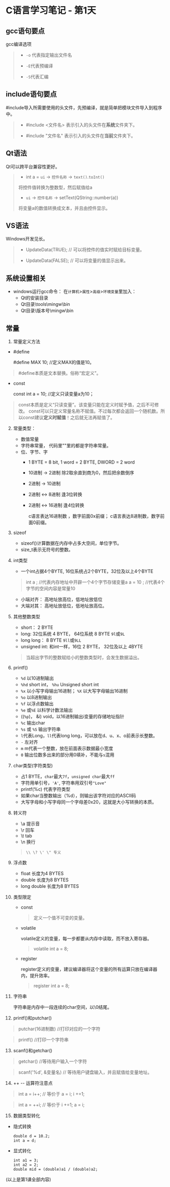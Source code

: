 # C语言学习笔记 - 第1天

## gcc语句要点

gcc编译选项

> *   `-o` 代表指定输出文件名
>
> *   `-E`代表预编译
>
> *   `-S`代表汇编

## include语句要点

#include导入所需要使用的头文件，先预编译，就是简单把模块文件导入到程序中。

> *   #include <文件名> 表示引入的头文件在**系统**文件夹下。
>
> *   #include "文件名" 表示引入的头文件在**当前**文件夹下。

## Qt语法

Qt可以跨平台兼容性更好。

> *   int a = `ui` -> `控件名称` -> `text()`.`toInt()` 
> 
> 将控件值转换为整数型，然后赋值给a
> 
> *   `ui` -> `控件名称` -> setText(QString::number(a))
> 
> 将变量a的数值转换成文本，并且由控件显示。
>
> 

## VS语法

Windows开发见长。
> *   UpdateData(TRUE);    // 可以将控件的值实时赋给目标变量。
> 
> *   UpdateData(FALSE);   // 可以将变量的值显示出来。
> 


## 系统设置相关

*  windows运行gcc命令： 在`计算机`>`属性`>`高级`>`环境变量`里加入：
   *  Qt的安装目录
   *  Qt目录\tools\mingw\bin
   *  Qt目录\版本号\mingw\bin

## 常量
1. 常量定义方法

* #define
  
    #define MAX 10; //定义MAX的值是10。 
>   #define本质是文本替换。俗称“宏定义”。

* const

    const int a = 10; //定义只读变量a为10；
> const本质是定义“只读变量”。该变量只能在定义时赋予值，之后不可修改。
> const可以只定义常量名称不赋值。不过每次都会返回一个随机数。所以const建议**定义时赋值**！之后就无法再赋值了。

2. 常量类型：

   * 数值常量
   * 字符串常量， 代码里""里的都是字符串常量。
   * 位、字节、字
     * 1 BYTE = 8 bit, 1 word = 2 BYTE, DWORD = 2 word
     * 10进制 -> 2进制  除2取余直到商为0，然后把余数倒序
     * 2进制 -> 10进制 
     * 2进制 <-> 8进制  逢3位转换
     * 2进制 <-> 16进制  逢4位转换

        c语言表达16进制数 ，数字前面0x前缀； c语言表达8进制数，数字前面0前缀。

3. sizeof

   * sizeof()计算数据在内存中占多大空间，单位字节。
   * size_t表示无符号的整数。
  
4. int类型

   * 一个int占据4个BYTE, 16位系统占2个BYTE，32位及以上4个BYTE
    > int a ; //代表内存地址中开辟一个4个字节存储变量a
    > a = 10 ; //代表4个字节的空间内容是常量10
    
   * 小端对齐： 高地址放高位，低地址放低位
   * 大端对其： 高地址放低位，低地址放高位。 

5. 其他整数类型

   * short： 2 BYTE
   * long:  32位系统 4 BYTE， 64位系统 8 BYTE   `9l`或`9L`
   * long long： 8 BYTE `9ll`或`9LL`
   * unsigned int: 和int一样，16位 2 BYTE， 32位及以上 4BYTE
    > 当超出字节的整数赋给小的整数类型时，会发生数据溢出。

6. printf()

   * `%d` 以10进制输出
   * `%hd` short int， `%hu` Unsigned short int
   * `%x` 以小写字母输出16进制；  `%X` 以大写字母输出16进制
   * `%o` 以8进制输出
   * `%f` 以浮点数输出
   * `%e` 或`%E` 以科学计数法输出
   * ((`%p`)， &i) void，以16进制输出i变量的存储地址指针
   * `%c` 输出char
   * `%s` 或 `%S` 输出字符串
   * `l`代表Long，`ll`代表long long，可以放在d、u、x、o前表示长整数。
   * `-` 左对齐
   * `m` m代表一个整数，放在前面表示数据最小宽度
   * `0` 输出位数多出来的部分用0填补，不能与`s`混用

7. char类型(字符类型)
   * 占1 BYTE，`char`最大`7f`，`unsigned char`最大`ff`
   * 字符用单引号，`'A'`, 字符串用双引号`"Love"`
   * printf(%c) 代表字符类型
   * 如果char当整数输出（%d），则输出该字符对应的ASCII码
   * 大写字母和小写字母同一个字母差0x20，这就是大小写转换的本质。

8. 转义符
   * \a 提示音
   * \r 回车
   * \t tab
   * \n 换行
   >     \\ \? \' \" 专义

9. 浮点数
   * float  长度为4 BYTES
   * double 长度为8 BYTES
   * long double 长度为8 BYTES

10. 类型限定
    * const
      > 定义一个值不可变的变量。

    * volatile

      volatile定义的变量，每一步都要从内存中读取，而不放入寄存器。

      > volatile int a = 8;

    * register

      register定义的变量，建议编译器将这个变量的所有运算只放在编译器内，提升效率。
      > register int a = 8;

11. 字符串
    
    字符串是内存中一段连续的char空间，以\0结尾。

12. printf()和putchar()

   > putchar(16进制数) //打印对应的一个字符
   
   > printf() //打印一个字符串

13. scanf()和getchar()

   > getchar() //等待用户输入一个字符
   
   > scanf('%d', &变量名) // 等待用户键盘输入，并且赋值给变量地址。

14. ++ -- 运算符注意点

   > int a = i++; // 等价于 a = i; i +=1;
   
   > int a = ++i; // 等价于 i +=1; a = i; 

15. 数据类型转化
   * 隐式转换

         double d = 10.2; 
         int a = d;

   * 显式转化

         int a1 = 3;
         int a2 = 2;
         double mid = (double)a1 / (double)a2;

(以上是第1课全部内容)